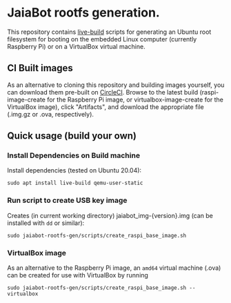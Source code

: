 # JaiaBot rootfs generation.

This repository contains [live-build](https://live-team.pages.debian.net/live-manual/html/live-manual/index.en.html) scripts for generating an Ubuntu root filesystem for booting on the embedded Linux computer (currently Raspberry Pi) or on a VirtualBox virtual machine.

## CI Built images

As an alternative to cloning this repository and building images yourself, you can download them pre-built on [CircleCI](https://app.circleci.com/pipelines/github/jaiarobotics/jaiabot-rootfs-gen). Browse to the latest build (raspi-image-create for the Raspberry Pi image, or virtualbox-image-create for the VirtualBox image), click "Artifacts", and download the appropriate file (.img.gz or .ova, respectively).


## Quick usage (build your own)

### Install Dependencies on Build machine

Install dependencies (tested on Ubuntu 20.04):

```
sudo apt install live-build qemu-user-static
```

### Run script to create USB key image

Creates (in current working directory) jaiabot_img-{version}.img (can be installed with `dd` or similar):

```
sudo jaiabot-rootfs-gen/scripts/create_raspi_base_image.sh
```

### VirtualBox image

As an alternative to the Raspberry Pi image, an `amd64` virtual machine (.ova) can be created for use with VirtualBox by running

```
sudo jaiabot-rootfs-gen/scripts/create_raspi_base_image.sh --virtualbox
```

